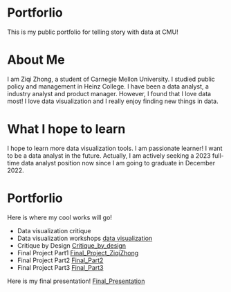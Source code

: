 # Portforlio
This is my public portfolio for telling story with data at CMU!

# About Me
I am Ziqi Zhong, a student of Carnegie Mellon University. I studied public policy and management in Heinz College. I have been a data analyst, a industry analyst and product manager. However, I found that I love data most! I love data visualization and I really enjoy finding new things in data.

# What I hope to learn
I hope to learn more data visualization tools. I am passionate learner! I want to be a data analyst in the future. Actually, I am actively seeking a 2023 full-time data analyst position now since I am going to graduate in December 2022.

# Portforlio
Here is where my cool works will go!
- Data visualization critique
- Data visualization workshops
[data visualization](/dataviz2.md)
- Critique by Design
[Critique_by_design](/Critique_by_design.md)
- Final Project Part1
[Final_Project_ZiqiZhong](/Final_Part1.md)
- Final Project Part2
[Final_Part2](/Final_Part2.md)
- Final Project Part3
[Final_Part3](/Final_Part3.md)

Here is my final presentation! 
[Final_Presentation](/Final_Part3.md)
